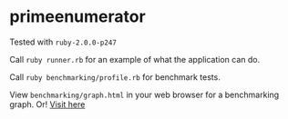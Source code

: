 primeenumerator
==============

Tested with `ruby-2.0.0-p247`


Call `ruby runner.rb` for an example of what the application can do.

Call `ruby benchmarking/profile.rb` for benchmark tests.

View `benchmarking/graph.html` in your web browser for a benchmarking graph.
Or! [Visit here](http://htmlpreview.github.io/?https://github.com/whamilton42/primegenerator/blob/master/benchmarking/graph.html)
